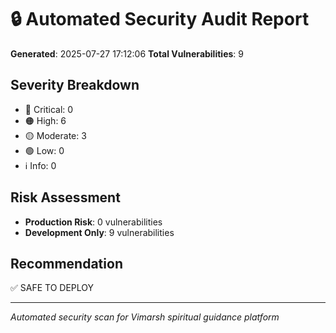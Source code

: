 
# 🔒 Automated Security Audit Report

**Generated**: 2025-07-27 17:12:06
**Total Vulnerabilities**: 9

## Severity Breakdown
- 🔴 Critical: 0
- 🟠 High: 6
- 🟡 Moderate: 3
- 🟢 Low: 0
- ℹ️  Info: 0

## Risk Assessment
- **Production Risk**: 0 vulnerabilities
- **Development Only**: 9 vulnerabilities

## Recommendation
✅ SAFE TO DEPLOY

---
*Automated security scan for Vimarsh spiritual guidance platform*
